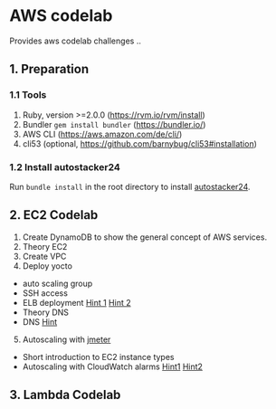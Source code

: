 # AWS codelab
Provides aws codelab challenges ..

## 1. Preparation
### 1.1 Tools
1. Ruby, version >=2.0.0 (https://rvm.io/rvm/install)
2. Bundler `gem install bundler` (https://bundler.io/)
3. AWS CLI (https://aws.amazon.com/de/cli/)
4. cli53 (optional, https://github.com/barnybug/cli53#installation)
### 1.2 Install autostacker24
Run `bundle install` in the root directory to install [autostacker24](https://github.com/AutoScout24/autostacker24).

## 2. EC2 Codelab
1. Create DynamoDB to show the general concept of AWS services.
2. Theory EC2
3. Create VPC
4. Deploy yocto
  * auto scaling group
  * SSH access
  * ELB deployment
    [Hint 1](http://docs.aws.amazon.com/AWSCloudFormation/latest/UserGuide/aws-properties-ec2-elb.html)
    [Hint 2](http://docs.aws.amazon.com/AWSCloudFormation/latest/UserGuide/aws-properties-as-group.html)
  * Theory DNS
  * DNS
    [Hint](http://docs.aws.amazon.com/AWSCloudFormation/latest/UserGuide/aws-properties-route53-recordset.html)
5. Autoscaling with [jmeter](http://jmeter.apache.org/download_jmeter.cgi)
  * Short introduction to EC2 instance types
  * Autoscaling with CloudWatch alarms
    [Hint1](http://docs.aws.amazon.com/AWSCloudFormation/latest/UserGuide/aws-properties-cw-alarm.html)
    [Hint2](http://docs.aws.amazon.com/AWSCloudFormation/latest/UserGuide/aws-properties-as-policy.html)

## 3. Lambda Codelab
